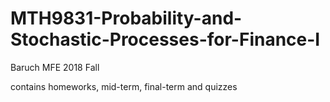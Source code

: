 # MTH9831-Probability-and-Stochastic-Processes-for-Finance-I
Baruch MFE 2018 Fall

contains homeworks, mid-term, final-term and quizzes
